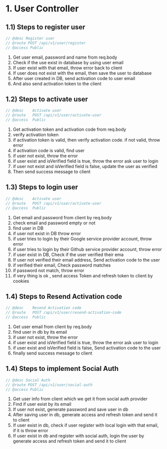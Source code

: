 # 1. User Controller

## 1.1) Steps to register user

```js
// @desc Register user
// @route POST /api/v1/user/register
// @access Public
```

1. Get user email, password and name from req.body
2. Check if the use exist in database by using user email
3. If user exist with that email, throw error back to client
4. If user does not exist with the email, then save the user to database
5. After user created in DB, send activation code to user email
6. And also send activation token to the client

## 1.2) Steps to activate user

```js
// @desc    Activate user
// @route   POST /api/v1/user/activate-user
// @access  Public
```

1. Get activation token and activation code from req.body
2. verify activation token
3. if activation token is valid, then verify activation code. if not valid, throw error
4. if activation code is valid, find user
5. if user not exist, throw the error
6. if user exist and isVerified field is true, throw the error ask user to login
7. if user not exist and isVerified field is false, update the user as verified
8. Then send success message to client

## 1.3) Steps to login user

```js
// @desc    Activate user
// @route   POST /api/v1/user/activate-user
// @access  Public
```

1. Get email and password from client by req.body
2. check email and password empty or not
3. find user in DB
4. if user not exist in DB throw error
5. if user tries to login by their Google service provider account, throw error
6. if user tries to login by their Github service provider account, throw error
7. if user exist in DB, Check if the user verified their ema
8. If user not verified their email address, Send activation code to the user
9. if verified their email, Check password matches
10. if password not match, throw error
11. if very thing is ok , send access Token and refresh token to client by cookies

## 1.4) Steps to Resend Activation code

```js
// @desc    Resend Activation code
// @route   POST /api/v1/user/resend-activation-code
// @access  Public
```

1. Get user email from client by req.body
2. find user in db by its email
3. if user not exist, throw the error
4. if user exist and isVerified field is true, throw the error ask user to login
5. if user exist and isVerified field is false, Send activation code to the user
6. finally send success message to client

## 1.4) Steps to implement Social Auth

```js
// @desc Social Auth
// @route POST /api/v1/user/social-auth
// @access Public
```

1. Get user info from client which we get it from social auth provider
2. Find if user exist by its email
3. If user not exist, generate password and save user in db
4. After saving user in db, generate access and refresh token and send it to client
5. If user exist in db, check if user register with local login with that email, if it is throw error
6. If user exist in db and register with social auth, login the user by generate access and refresh token and send it to client
